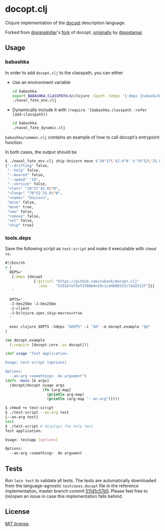 # docopt.clj

Clojure implementation of the [docopt](http://docopt.org/) description language.

Forked from [@signalpillar](https://github.com/signalpillar)'s [fork](https://github.com/signalpillar/docopt.clj) of docopt, [originally](https://github.com/docopt/docopt.clj/) by [@postamar](https://github.com/postamar).

## Usage

### babashka

In order to add `docopt.clj` to the classpath, you can either

- Use an environment variable
  ``` bash
  cd babashka
  export BABASHKA_CLASSPATH=$(clojure -Spath -Sdeps '{:deps {nubank/docopt {:git/url "https://github.com/nubank/docopt.clj" :sha "0c5b1c7645901affcda115fc280744f5f8dc802a"}}}')
  ./naval_fate_env.clj
  ```

- Dynamically include it with `(require '[babashka.classpath :refer [add-classpath])`
  ``` bash
  cd babashka
  ./naval_fate_dynamic.clj
  ```
  
`babashka/common.clj` contains an example of how to call docopt's entrypoint function.

In both cases, the output should be

``` bash
$ ./naval_fate_env.clj ship Unicorn move $'20°37\'42.0"N' $'70°52\'25.0"W' 
{"--drifting" false,
 "--help" false,
 "--moored" false,
 "--speed" "10",
 "--version" false,
 "<lat>" "20°37'42.0\"N",
 "<long>" "70°52'25.0\"W",
 "<name>" "Unicorn",
 "mine" false,
 "move" true,
 "new" false,
 "remove" false,
 "set" false,
 "ship" true}
```

### tools.deps

Save the following script as `test-script` and make it executable with `chmod +x`:

``` clojure
#!/bin/sh
#_(
  DEPS='
   {:deps {docopt
             {:git/url "https://github.com/nubank/docopt.clj"
               :sha    "5191b7ef3ef3f80b4e19c1cd4800333c7ad2513f"}}}
   '

  OPTS='
  -J-Xms256m -J-Xmx256m
  -J-client
  -J-Dclojure.spec.skip-macros=true
  '

  exec clojure $OPTS -Sdeps "$DEPS" -i "$0" -m docopt.example "$@"
)

(ns docopt.example
  (:require [docopt.core :as docopt]))

(def usage "Test application.

Usage: test-script [options]

Options:
  --an-arg <something>  An argument")
(defn -main [& args]
  (docopt/docopt usage args
                 (fn [arg-map]
                   (println arg-map)
                   (println (arg-map "--an-arg")))))
```

```bash
$ chmod +x test-script
$ ./test-script --an-arg test
{--an-arg test}
test
$ ./test-script # displays the help text
Test application.

Usage: testapp [options]

Options:
  --an-arg <something>  An argument
```

## Tests

Run `lein test` to validate all tests.
The tests are automatically downloaded from the language-agnostic
`testcases.docopt` file in the reference implementation, master branch commit 
[511d1c57b5](https://github.com/docopt/docopt/tree/511d1c57b59cd2ed663a9f9e181b5160ce97e728).
Please feel free to (re)open an issue in case this implementation falls behind.

## License

[MIT license](LICENSE).
